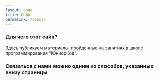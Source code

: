 ```yaml
---
layout: page
title: Инфо
permalink: /about/
---
```


### Для чего этот сайт?

Здесь публикуем материалы, пройденные на занятиях в школе программирования "ЮниорКод".

### Связаться с нами можно одним из способов, указанных внизу страницы